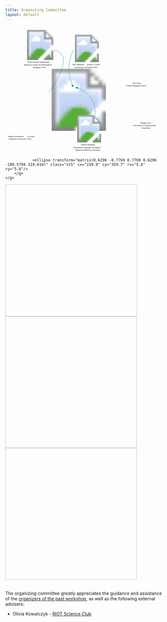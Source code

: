 ```yaml
--- 
title: Organizing Committee
layout: default
--- 
```


<div>
<svg width="1000" height="800">
<?xml version="1.0" encoding="utf-8"?>
<!-- Generator: Adobe Illustrator 23.1.1, SVG Export Plug-In . SVG Version: 6.00 Build 0)  -->
<svg version="1.1" id="Layer_1" xmlns="http://www.w3.org/2000/svg" xmlns:xlink="http://www.w3.org/1999/xlink" x="0px" y="0px"
     viewBox="0 0 875.1 692.8" style="enable-background:new 0 0 875.1 692.8;" xml:space="preserve">
<style type="text/css">
    .st0{fill:none;}
    .st1{font-family:'Arial-BoldMT';}
    .st2{font-size:12px;}
    .st3{font-size:10px;}
    .st4{fill:none;stroke:#009999;stroke-width:1.5;stroke-miterlimit:10;}
    .st5{fill:#009999;}
</style>
<image style="overflow:visible;enable-background:new    ;" width="2001" height="1138" xlink:href="/images/committee/worldmap_base.png"  transform="matrix(0.2999 0 0 0.2999 104.7254 229.8616)">
</image>
<a xlink:href="https://moshahdloo.com/" >
    <rect x="366.4" y="202.2" class="st0" width="170.1" height="28.4"/>
    <text transform="matrix(1 0 0 1 370.1592 210.7548)" class="st1 st2">Mo Shahdloo </text>
    <text transform="matrix(1 0 0 1 448.8192 210.7548)" class="st1 st3">(he/him; co-chair)</text>
    <text transform="matrix(1 0 0 1 381.7592 225.1548)" class="st1 st2">University of Oxford, UK</text>
</a>
<a xlink:href="https://sophieschau.github.io/" >
    <rect x="5.9" y="597" class="st0" width="170.1" height="28.3"/>
    <text transform="matrix(1 0 0 1 14.4904 605.5742)" class="st1 st2">Sophie Schauman </text>
    <text transform="matrix(1 0 0 1 121.8504 605.5742)" class="st1 st3">(co-chair)</text>
    <text transform="matrix(1 0 0 1 19.6004 619.9742)" class="st1 st2">Stanford University, USA</text>
</a>
<a xlink:href="https://twitter.com/nikou_ld?lang=en-GB" >
    <rect x="98.8" y="188" class="st0" width="186" height="43.8"/>
    <text transform="matrix(1 0 0 1 122.0873 196.6357)" class="st1 st2">Nikou Louise Damestani</text>
    <text transform="matrix(1 0 0 1 102.7573 211.0357)" class="st1 st2">Martinos Center for Biomedical </text>
    <text transform="matrix(1 0 0 1 152.7673 225.4357)" class="st1 st2">Imaging, USA</text>
</a>
<a xlink:href="https://www.mevis.fraunhofer.de/en/employees/daniel-hoinkiss.html" >
    <rect x="371.6" y="643.2" class="st0" width="179.7" height="42.2"/>
    <text transform="matrix(1 0 0 1 416.8162 651.7732)" class="st1 st2">Daniel Hoinkiss</text>
    <text transform="matrix(1 0 0 1 375.1662 666.1732)" class="st1 st2">Fraunhofer Institute for Digital </text>
    <text transform="matrix(1 0 0 1 386.1362 680.5732)" class="st1 st2">Medicine MEVIS, Germany</text>
</a>
<a xlink:href="https://researchers.uq.edu.au/researcher/24057" >
    <rect x="687.5" y="522.3" class="st0" width="179.7" height="42.2"/>
    <text transform="matrix(1 0 0 1 743.373 530.9299)" class="st1 st2">Hongfu Sun</text>
    <text transform="matrix(1 0 0 1 703.343 545.3298)" class="st1 st2">University of Queensland, </text>
    <text transform="matrix(1 0 0 1 750.023 559.7299)" class="st1 st2">Australlia</text>
</a>
<a xlink:href="https://www.linkedin.com/in/yan-tong-6b20ba141/" >
    <rect x="638" y="303.6" class="st0" width="179.7" height="28.6"/>
    <text transform="matrix(1 0 0 1 700.5128 312.168)" class="st1 st2">Yan Tong</text>
    <text transform="matrix(1 0 0 1 664.5128 326.568)" class="st1 st2">United Imaging, China</text>
</a>
<image style="overflow:visible;" width="417" height="418" xlink:href="/images/committee/mo.jpg"  transform="matrix(0.36 0 0 0.36 374.4 42.33)">
</image>
<g>
    <g>
        <path class="st4" d="M370.8,322.9c-11.4-26.6-28.9-79.3-15.6-141.4c4.6-21.4,11.9-39.5,19.3-54"/>
        <g>
            <path class="st5" d="M375.9,320.4c1.2,2.9-0.1,6.2-3,7.4s-6.2-0.1-7.4-3c-1.2-2.9,0.1-6.2,3-7.4
                C371.4,316.2,374.7,317.5,375.9,320.4z"/>
        </g>
    </g>
</g>
<image style="overflow:visible;" width="418" height="418" xlink:href="/images/committee/daniel.jpg"  transform="matrix(0.36 0 0 0.36 386.28 484.05)">
</image>
<g>
    <g>
        <path class="st4" d="M393.8,333.8c17.3,5.9,64.5,25.8,88,76.5c14.3,30.7,13.6,59.3,12.2,74"/>
        <g>
            <path class="st5" d="M392.3,339.3c-3-1-4.6-4.1-3.6-7.1s4.1-4.6,7.1-3.6s4.6,4.1,3.6,7.1C398.5,338.6,395.3,340.2,392.3,339.3z"
                />
        </g>
    </g>
</g>
<image style="overflow:visible;" width="418" height="458" xlink:href="/images/committee/nikou.jpg"  transform="matrix(0.36 0 0 0.36 116.64 16.05)">
</image>
<g>
    <g>
        <path class="st4" d="M239.8,359.9c33.6-43.2,52.7-82.7,63.7-109.9c25.6-63.5,16.6-84,12.5-91.3c-11.9-21.5-36.6-29.4-49.2-32.4"/>
        <g>
            
                <ellipse transform="matrix(0.6296 -0.7769 0.7769 0.6296 -190.5794 319.614)" class="st5" cx="239.9" cy="359.7" rx="5.6" ry="5.6"/>
        </g>
    </g>
</g>
<image style="overflow:visible;" width="418" height="418" xlink:href="/images/committee/sophie.jpg"  transform="matrix(0.36 0 0 0.36 19.8 436.53)">
</image>
<g>
    <g>
        <path class="st4" d="M162.3,367.1c-28.5-6.6-57,2.5-72.5,23c-14,18.6-12.4,40.1-11.8,46.5"/>
        <g>
            <path class="st5" d="M163.4,361.6c3,0.8,4.8,3.9,4,6.9c-0.8,3-3.9,4.8-6.9,4c-3-0.8-4.8-3.9-4-6.9S160.4,360.8,163.4,361.6z"/>
        </g>
    </g>
</g>
<image style="overflow:visible;" width="417" height="417" xlink:href="/images/committee/hongfu.jpg"  transform="matrix(0.36 0 0 0.36 702.36 361.65)">
</image>
<g>
    <g>
        <path class="st4" d="M641.2,496.6c1.9-10.6,8.2-33.4,29.5-47c12.3-7.9,24.7-9.5,31.7-9.8"/>
        <g>
            <path class="st5" d="M646.9,497.2c-0.5,3.1-3.3,5.2-6.4,4.8s-5.2-3.3-4.8-6.4c0.5-3.1,3.3-5.2,6.4-4.8
                C645.2,491.2,647.3,494.1,646.9,497.2z"/>
        </g>
    </g>
</g>
<image style="overflow:visible;" width="417" height="418" xlink:href="/images/committee/yan.jpg"  transform="matrix(0.36 0 0 0.36 652.68 147.81)">
</image>
<g>
    <g>
        <path class="st4" d="M582.8,378.2c2.3-35.4,12-89.4,49.5-137.5c6.7-8.5,13.6-16.1,20.5-22.9"/>
        <g>
            <path class="st5" d="M588.5,378.3c-0.2,3.1-2.9,5.5-6,5.2s-5.5-2.9-5.2-6c0.2-3.1,2.9-5.5,6-5.2
                C586.4,372.5,588.8,375.2,588.5,378.3z"/>
        </g>
    </g>
</g>
</svg>
</div>

<div>
 <br><br>
 The organizing committee greatly appreciates the guidance and assistance of the <a href="/21m/committee">organizers of the past workshop</a>, as well as the following external advisers:
<ul>
 <li> Olivia Kowalczyk - <a href="https://www.kcl.ac.uk/events/series/riot-science-club">RIOT Science Club</a></li>
</ul> 
</div>